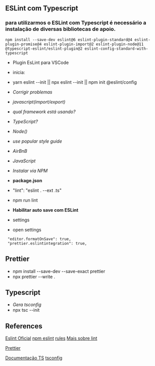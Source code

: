 ## ESLint com Typescript

### para utilizarmos o ESLint com Typescript é necessário a instalação de diversas bibliotecas de apoio.

```
npm install --save-dev eslint@6 eslint-plugin-standard@4 eslint-plugin-promise@4 eslint-plugin-import@2 eslint-plugin-node@11 @typescript-eslint/eslint-plugin@2 eslint-config-standard-with-typescript
```

- Plugin EsLint para VSCode
- inicia:
- yarn eslint --init || npx eslint --init || npm init @eslint/config
- _Corrigir problemas_
- _javascript(import/export)_
- _qual framework está usando?_
- _TypeScript?_
- _Node()_
- _use popular style guide_
- _AirBnB_
- _JavaScript_
- _Instalar via NPM_

- **package.json**
- "lint": "eslint . --ext .ts"
- npm run lint

- **Habilitar auto save com ESLint**
- settings
- open settings

```
 "editor.formatOnSave": true,
 "prettier.eslintintegration": true,
```

## Prettier

- npm install --save-dev --save-exact prettier
- npx prettier --write .

## Typescript

- _Gera tsconfig_
- npx tsc --init

## References

[Eslint Oficial](https://github.com/eslint/eslint)
[npm eslint](https://www.npmjs.com/package/eslint)
[rules](https://eslint.org/docs/user-guide/configuring/)
[Mais sobre lint](https://khalilstemmler.com/blogs/typescript/eslint-for-typescript/)

[Prettier](https://prettier.io/docs/en/install.html)

[Documentação TS](https://www.typescriptlang.org/docs/handbook/intro.html)
[tsconfig]()
